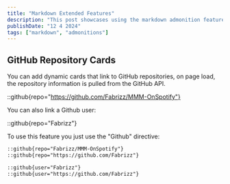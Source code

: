 ```yaml
---
title: "Markdown Extended Features"
description: "This post showcases using the markdown admonition feature in Astro Cactus"
publishDate: "12 4 2024"
tags: ["markdown", "admonitions"]
---
```


## GitHub Repository Cards
You can add dynamic cards that link to GitHub repositories, on page load, the repository information is pulled from the GitHub API.

::github{repo="https://github.com/Fabrizz/MMM-OnSpotify"}

You can also link a Github user:

::github{repo="Fabrizz"}

To use this feature you just use the "Github" directive:

```markdown
::github{repo="Fabrizz/MMM-OnSpotify"}
::github{repo="https://github.com/Fabrizz"}

::github{user="Fabrizz"}
::github{user="https://github.com/Fabrizz"}
```